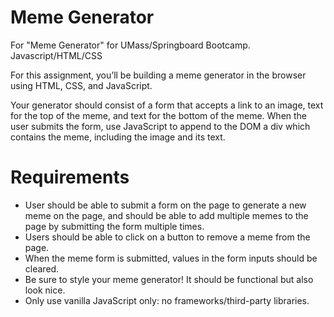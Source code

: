 # Meme Generator
For "Meme Generator" for UMass/Springboard Bootcamp. Javascript/HTML/CSS

For this assignment, you’ll be building a meme generator in the browser using HTML, CSS, and JavaScript.

Your generator should consist of a form that accepts a link to an image, text for the top of the meme, and text for the bottom of the meme. When the user submits the form, use JavaScript to append to the DOM a div which contains the meme, including the image and its text.

# Requirements
<ul>
<li>User should be able to submit a form on the page to generate a new meme on the page, and should be able to add multiple memes to the page by submitting the form multiple times.</li>
<li>Users should be able to click on a button to remove a meme from the page.</li>
<li>When the meme form is submitted, values in the form inputs should be cleared.</li>
<li>Be sure to style your meme generator! It should be functional but also look nice.</li>
<li>Only use vanilla JavaScript only: no frameworks/third-party libraries.</li>
</ul>
